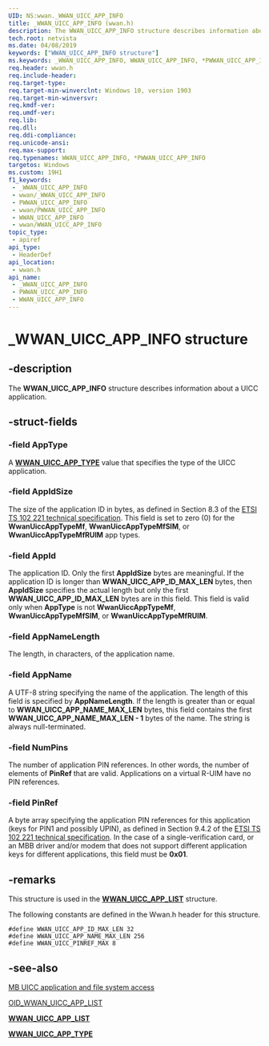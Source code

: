 ```yaml
---
UID: NS:wwan._WWAN_UICC_APP_INFO
title: _WWAN_UICC_APP_INFO (wwan.h)
description: The WWAN_UICC_APP_INFO structure describes information about a UICC application.
tech.root: netvista
ms.date: 04/08/2019
keywords: ["WWAN_UICC_APP_INFO structure"]
ms.keywords: _WWAN_UICC_APP_INFO, WWAN_UICC_APP_INFO, *PWWAN_UICC_APP_INFO,
req.header: wwan.h
req.include-header: 
req.target-type: 
req.target-min-winverclnt: Windows 10, version 1903
req.target-min-winversvr: 
req.kmdf-ver: 
req.umdf-ver: 
req.lib: 
req.dll: 
req.ddi-compliance: 
req.unicode-ansi: 
req.max-support: 
req.typenames: WWAN_UICC_APP_INFO, *PWWAN_UICC_APP_INFO
targetos: Windows
ms.custom: 19H1
f1_keywords:
 - _WWAN_UICC_APP_INFO
 - wwan/_WWAN_UICC_APP_INFO
 - PWWAN_UICC_APP_INFO
 - wwan/PWWAN_UICC_APP_INFO
 - WWAN_UICC_APP_INFO
 - wwan/WWAN_UICC_APP_INFO
topic_type:
 - apiref
api_type:
 - HeaderDef
api_location:
 - wwan.h
api_name:
 - _WWAN_UICC_APP_INFO
 - PWWAN_UICC_APP_INFO
 - WWAN_UICC_APP_INFO
---
```


# _WWAN_UICC_APP_INFO structure


## -description

The **WWAN_UICC_APP_INFO** structure describes information about a UICC application.

## -struct-fields

### -field AppType

A [**WWAN_UICC_APP_TYPE**](../wwan/ne-wwan-_wwan_uicc_app_type.md) value that specifies the type of the UICC application.

### -field AppIdSize

The size of the application ID in bytes, as defined in Section 8.3 of the [ETSI TS 102 221 technical specification](https://go.microsoft.com/fwlink/p/?linkid=864594). This field is set to zero (0) for the **WwanUiccAppTypeMf**, **WwanUiccAppTypeMfSIM**, or **WwanUiccAppTypeMfRUIM** app types.

### -field AppId

The application ID. Only the first **AppIdSize** bytes are meaningful. If the application ID is longer than **WWAN_UICC_APP_ID_MAX_LEN** bytes, then **AppIdSize** specifies the actual length but only the first **WWAN_UICC_APP_ID_MAX_LEN** bytes are in this field. This field is valid only when **AppType** is not **WwanUiccAppTypeMf**, **WwanUiccAppTypeMfSIM**, or **WwanUiccAppTypeMfRUIM**.

### -field AppNameLength

The length, in characters, of the application name.

### -field AppName

A UTF-8 string specifying the name of the application. The length of this field is specified by **AppNameLength**. If the length is greater than or equal to **WWAN_UICC_APP_NAME_MAX_LEN** bytes, this field contains the first **WWAN_UICC_APP_NAME_MAX_LEN - 1** bytes of the name. The string is always null-terminated.

### -field NumPins

The number of application PIN references. In other words, the number of elements of **PinRef** that are valid. Applications on a virtual R-UIM have no PIN references.

### -field PinRef

A byte array specifying the application PIN references for this application (keys for PIN1 and possibly UPIN), as defined in Section 9.4.2 of the [ETSI TS 102 221 technical specification](https://go.microsoft.com/fwlink/p/?linkid=864594). In the case of a single-verification card, or an MBB driver and/or modem that does not support different application keys for different applications, this field must be **0x01**.

## -remarks

This structure is used in the [**WWAN_UICC_APP_LIST**](../wwan/ns-wwan-_wwan_uicc_app_list.md) structure.

The following constants are defined in the Wwan.h header for this structure.

`#define WWAN_UICC_APP_ID_MAX_LEN 32`  
`#define WWAN_UICC_APP_NAME_MAX_LEN 256`  
`#define WWAN_UICC_PINREF_MAX 8`

## -see-also

[MB UICC application and file system access](/windows-hardware/drivers/network/mb-uicc-application-and-file-system-access)

[OID_WWAN_UICC_APP_LIST](/windows-hardware/drivers/network/oid-wwan-uicc-app-list)

[**WWAN_UICC_APP_LIST**](../wwan/ns-wwan-_wwan_uicc_app_list.md)

[**WWAN_UICC_APP_TYPE**](../wwan/ne-wwan-_wwan_uicc_app_type.md)

